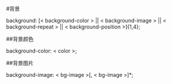 #背景

background: [< background-color > || < background-image > || < background-repeat > || < background-position >]{1,4};

##背景颜色

background-color: < color >;

##背景图片

background-image: < bg-image >[, < bg-image >]*;
